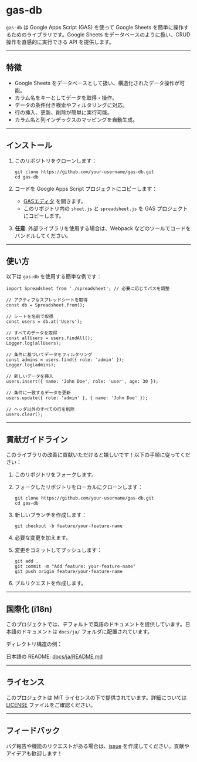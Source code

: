 # gas-db

`gas-db` は Google Apps Script (GAS) を使って Google Sheets を簡単に操作するためのライブラリです。Google Sheets をデータベースのように扱い、CRUD 操作を直感的に実行できる API を提供します。

---

## 特徴

- Google Sheets をデータベースとして扱い、構造化されたデータ操作が可能。
- カラム名をキーとしてデータを取得・操作。
- データの条件付き検索やフィルタリングに対応。
- 行の挿入、更新、削除が簡単に実行可能。
- カラム名と列インデックスのマッピングを自動生成。

---

## インストール

1. このリポジトリをクローンします：
   ```
   git clone https://github.com/your-username/gas-db.git
   cd gas-db
   ```

2. コードを Google Apps Script プロジェクトにコピーします：
   - [GASエディタ](https://script.google.com/) を開きます。
   - このリポジトリ内の `sheet.js` と `spreadsheet.js` を GAS プロジェクトにコピーします。

3. **任意**: 外部ライブラリを使用する場合は、Webpack などのツールでコードをバンドルしてください。

---

## 使い方

以下は `gas-db` を使用する簡単な例です：

```
import Spreadsheet from './spreadsheet'; // 必要に応じてパスを調整

// アクティブなスプレッドシートを取得
const db = Spreadsheet.from();

// シートを名前で取得
const users = db.at('Users');

// すべてのデータを取得
const allUsers = users.findAll();
Logger.log(allUsers);

// 条件に基づいてデータをフィルタリング
const admins = users.find({ role: 'admin' });
Logger.log(admins);

// 新しいデータを挿入
users.insert({ name: 'John Doe', role: 'user', age: 30 });

// 条件に一致するデータを更新
users.update({ role: 'admin' }, { name: 'John Doe' });

// ヘッダ以外のすべての行を削除
users.clear();
```

---

## 貢献ガイドライン

このライブラリの改善に貢献いただけると嬉しいです！以下の手順に従ってください：

1. このリポジトリをフォークします。
2. フォークしたリポジトリをローカルにクローンします：
   ```
   git clone https://github.com/your-username/gas-db.git
   cd gas-db
   ```

3. 新しいブランチを作成します：
   ```
   git checkout -b feature/your-feature-name
   ```

4. 必要な変更を加えます。
5. 変更をコミットしてプッシュします：
   ```
   git add .
   git commit -m "Add feature: your-feature-name"
   git push origin feature/your-feature-name
   ```

6. プルリクエストを作成します。

---

## 国際化 (i18n)

このプロジェクトでは、デフォルトで英語のドキュメントを提供しています。日本語のドキュメントは `docs/ja/` フォルダに配置されています。

ディレクトリ構造の例：


日本語の README: [docs/ja/README.md](docs/ja/README.md)

---

## ライセンス

このプロジェクトは MIT ライセンスの下で提供されています。詳細については [LICENSE](LICENSE) ファイルをご確認ください。

---

## フィードバック

バグ報告や機能のリクエストがある場合は、[issue](https://github.com/your-username/gas-db/issues) を作成してください。貢献やアイデアも歓迎します！
